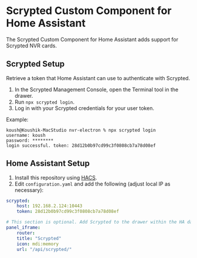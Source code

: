 # Scrypted Custom Component for Home Assistant

The Scrypted Custom Component for Home Assistant adds support for Scrypted NVR cards.

## Scrypted Setup

Retrieve a token that Home Assistant can use to authenticate with Scrypted.

1. In the Scrypted Management Console, open the Terminal tool in the drawer.
2. Run `npx scrypted login`.
3. Log in with your Scrypted credentials for your user token.

Example:

```
koush@Koushik-MacStudio nvr-electron % npx scrypted login
username: koush
password: ********
login successful. token: 28d12b0b97cd99c3f0808cb7a78d08ef
```

## Home Assistant Setup

1. Install this repository using [HACS](https://hacs.xyz).
2. Edit `configuration.yaml` and add the following (adjust local IP as necessary):

```yaml
scrypted:
    host: 192.168.2.124:10443
    token: 28d12b0b97cd99c3f0808cb7a78d08ef

# This section is optional. Add Scrypted to the drawer within the HA dashboard for quick access.
panel_iframe:
    router:
    title: "Scrypted"
    icon: mdi:memory
    url: "/api/scrypted/"
```

